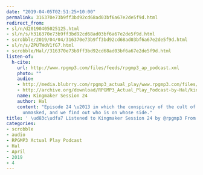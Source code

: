 ```yaml
---
date: "2019-04-05T02:51:25+10:00"
permalink: 316370e73b9ff3bd92cd68ad03bf6a67e2de5f9d.html
redirect_from:
- sl/n/d20190405025125.html
- sl/n/s/h316370e73b9ff3bd92cd68ad03bf6a67e2de5f9d.html
- scrobble/2019/04/04/316370e73b9ff3bd92cd68ad03bf6a67e2de5f9d.html
- sl/n/s/ZPUTWdV1fG7.html
- scrobble/Hal//316370e73b9ff3bd92cd68ad03bf6a67e2de5f9d.html
listen-of:
  h-cite:
    url: http://www.rpgmp3.com/files/feeds/rpgmp3_ap_podcast.xml
    photo: ""
    audio:
    - http://media.blubrry.com/rpgmp3_actual_play/www.rpgmp3.com/files/game_recordings/Sugar_Fuelled_Gamers/kingmaker_session_24.mp3
    - http://archive.org/download/RPGMP3_Actual_Play_Podcast-by-Hal/kingmaker_session_24.mp3
    name: Kingmaker Session 24
    author: Hal
    content: "Episode 24 \u2013 in which the conspiracy of the cult of Gyronna is
      unmasked, and we find out who is on whose side."
title: ' \ud83c\udfa7 Listened to Kingmaker Session 24 by @rpgmp3 From #RPGMP3ActualPlayPodcast'
categories:
- scrobble
- audio
- RPGMP3 Actual Play Podcast
- Hal
- April
- 2019
- 4
---
```

